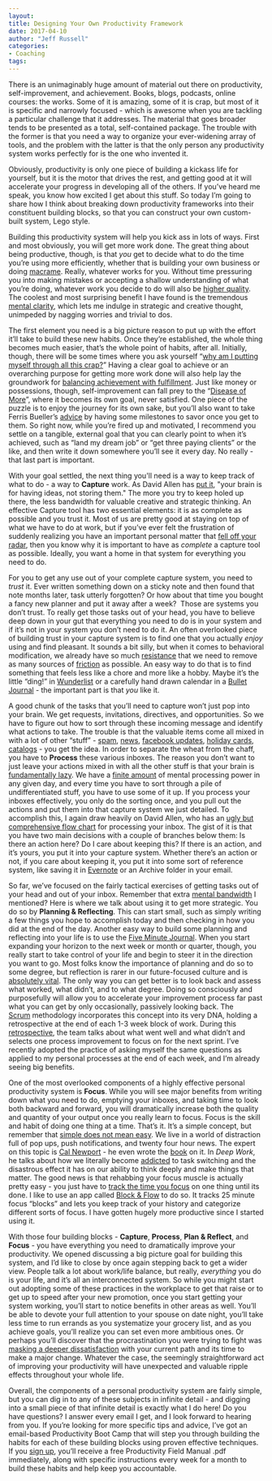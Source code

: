 ```yaml
---
layout:  
title: Designing Your Own Productivity Framework
date: 2017-04-10 
author: "Jeff Russell"
categories: 
- Coaching
tags:
---
```


There is an unimaginably huge amount of material out there on productivity, self-improvement, and achievement. Books, blogs, podcasts, online courses: the works. Some of it is amazing, some of it is crap, but most of it is specific and narrowly focused - which is awesome when you are tackling a particular challenge that it addresses. The material that goes broader tends to be presented as a total, self-contained package. The trouble with the former is that you need a way to organize your ever-widening array of tools, and the problem with the latter is that the only person any productivity system works perfectly for is the one who invented it.  

Obviously, productivity is only one piece of building a kickass life for yourself, but it is the motor that drives the rest, and getting good at it will accelerate your progress in developing all of the others. If you’ve heard me speak, you know how excited I get about this stuff. So today I’m going to share how I think about breaking down productivity frameworks into their constituent building blocks, so that you can construct your own custom-built system, Lego style.  

Building this productivity system will help you kick ass in lots of ways. First and most obviously, you will get more work done. The great thing about being productive, though, is that *you* get to decide what to do the time you’re using more efficiently, whether that is building your own business or doing [macrame](https://en.wikipedia.org/wiki/Macram%C3%A9). Really, whatever works for you. Without time pressuring you into making mistakes or accepting a shallow understanding of what you’re doing, whatever work you decide to do will also be [higher quality](http://calnewport.com/blog/2012/11/21/knowledge-workers-are-bad-at-working-and-heres-what-to-do-about-it/). The coolest and most surprising benefit I have found is the tremendous [mental clarity](http://cogprints.org/6289/), which lets me indulge in strategic and creative thought, unimpeded by nagging worries and trivial to dos.  

The first element you need is a big picture reason to put up with the effort it’ll take to build these new habits. Once they’re established, the whole thing becomes much easier, that’s the whole point of habits, after all. Initially, though, there will be some times where you ask yourself “[why am I putting myself through all this crap?](http://www.stevenpressfield.com/2013/11/resistance-and-self-loathing/)” Having a clear goal to achieve or an overarching purpose for getting more work done will also help lay the groundwork for [balancing achievement with fulfillment](https://www.scotthyoung.com/blog/2006/03/24/living-up-to-our-full-potential/). Just like money or possessions, though, self-improvement can fall prey to the “[Disease of More](https://qz.com/931385/youre-probably-searching-for-a-better-life-but-what-if-you-already-have-it/?utm_source=qzfb)”, where it becomes its own goal, never satisfied. One piece of the puzzle is to enjoy the journey for its own sake, but you’ll also want to take Ferris Bueller’s [advice](https://www.youtube.com/watch?v=vsYBtfQ3QDo) by having some milestones to savor once you get to them. So right now, while you’re fired up and motivated, I recommend you settle on a tangible, external goal that you can clearly point to when it’s achieved, such as “land my dream job” or “get three paying clients” or the like, and then write it down somewhere you’ll see it every day. No really - that last part is important.

With your goal settled, the next thing you'll need is a way to keep track of what to do - a way to **Capture** work. As David Allen has [put it](http://www.thedolectures.com/david-allen-the-mind-is-for-having-ideas-not-holding-them/#.WN08NxLysQ8), "your brain is for having ideas, not storing them." The more you try to keep holed up there, the less bandwidth for valuable creative and strategic thinking. An effective Capture tool has two essential elements: it is as complete as possible and you trust it. Most of us are pretty good at staying on top of what we have to do at work, but if you’ve ever felt the frustration of suddenly realizing you have an important personal matter that [fell off your radar](https://www.youtube.com/watch?v=Zi-7KwM4GWI), then you know why it is important to have as *complete* a capture tool as possible. Ideally, you want a home in that system for everything you need to do.  

For you to get any use out of your complete capture system, you need to *trust* it. Ever written something down on a sticky note and then found that note months later, task utterly forgotten? Or how about that time you bought a fancy new planner and put it away after a week?  Those are systems you don’t trust. To really get those tasks out of your head, you have to believe deep down in your gut that everything you need to do is in your system and if it’s not in your system you don’t need to do it. An often overlooked piece of building trust in your capture system is to find one that you actually *enjoy* using and find pleasant. It sounds a bit silly, but when it comes to behavioral modification, we already have so much [resistance](https://smile.amazon.com/War-Art-Steven-Pressfield-ebook/dp/B007A4SDCG/ref=sr_1_1?ie=UTF8&qid=1490894007&sr=8-1&keywords=war+of+art) that we need to remove as many sources of [friction](https://www.clausewitz.com/readings/OnWar1873/BK1ch07.html) as possible. An easy way to do that is to find something that feels less like a chore and more like a hobby. Maybe it’s the little “ding!” in [Wunderlist](https://www.wunderlist.com/) or a carefully hand drawn calendar in a [Bullet Journal](http://bulletjournal.com/) - the important part is that *you* like it.

A good chunk of the tasks that you’ll need to capture won’t just pop into your brain. We get requests, invitations, directives, and opportunities. So we have to figure out how to sort through these incoming message and identify what actions to take. The trouble is that the valuable items come all mixed in with a lot of other “stuff” - [spam](https://www.youtube.com/watch?v=anwy2MPT5RE), [news](http://www.duffelblog.com/), [facebook updates](https://o.aolcdn.com/images/dims?quality=100&image_uri=http%3A%2F%2Fo.aolcdn.com%2Fdims-shared%2Fdims3%2FGLOB%2Fcrop%2F5184x3456%2B0%2B0%2Fresize%2F1600x1067%21%2Fformat%2Fjpg%2Fquality%2F85%2Fhttp%3A%2F%2Fo.aolcdn.com%2Fhss%2Fstorage%2Fmidas%2Fdc494cc630ee35fd092a3f790234db95%2F201793312%2FphprvBP3o&client=cbc79c14efcebee57402&signature=d6858270b410c030e93053330e7319af122dec9b), [holiday cards](https://storage.googleapis.com/imgfave/image_cache/1293855946963071.png), [catalogs](http://www.saddlebackleather.com/) - you get the idea. In order to separate the wheat from the chaff, you have to **Process** these various inboxes. The reason you don’t want to just leave your actions mixed in with all the other stuff is that your brain is [fundamentally lazy](https://en.wikipedia.org/wiki/Cognitive_miser). We have a [finite amount](https://www.apa.org/helpcenter/willpower-limited-resource.pdf) of mental processing power in any given day, and every time you have to sort through a pile of undifferentiated stuff, you have to use some of it up. If you process your inboxes effectively, you only do the sorting once, and you pull out the actions and put them into that capture system we just detailed. To accomplish this, I again draw heavily on David Allen, who has an [ugly but comprehensive flow chart](http://facaffairs.med.wayne.edu/pdfs-new/for_gtd_sessions_-_workflow_diagram.pdf) for processing your inbox. The gist of it is that you have two main decisions with a couple of branches below them: Is there an action here? Do I care about keeping this? If there is an action, and it’s yours, you put it into your capture system. Whether there’s an action or not, if you care about keeping it, you put it into some sort of reference system, like saving it in [Evernote](https://evernote.com/) or an Archive folder in your email.  

So far, we’ve focused on the fairly tactical exercises of getting tasks out of your head and out of your inbox. Remember that extra [mental bandwidth](http://tim.blog/2016/11/27/tools-of-titans-josh-waitzkin-distilled/) I mentioned? Here is where we talk about using it to get more strategic. You do so by **Planning & Reflecting**. This can start small, such as simply writing a few things you hope to accomplish today and then checking in how you did at the end of the day. Another easy way to build some planning and reflecting into your life is to use the [Five Minute Journal](https://www.intelligentchange.com/products/the-five-minute-journal). When you start expanding your horizon to the next week or month or quarter, though, you really start to take control of your life and begin to steer it in the direction you want to go. Most folks know the importance of planning and do so to some degree, but reflection is rarer in our future-focused culture and is [absolutely vital](https://ryanholiday.net/an-exercise-in-self-reflection/). The only way you can get better is to look back and assess what worked, what didn’t, and to what degree. Doing so consciously and purposefully will allow you to accelerate your improvement process far past what you can get by only occasionally, passively looking back. The [Scrum](https://www.scrumalliance.org/why-scrum) methodology incorporates this concept into its very DNA, holding a retrospective at the end of each 1-3 week block of work. During this [retrospective](https://www.scrumalliance.org/community/articles/2014/april/key-elements-of-sprint-retrospective), the team talks about what went well and what didn’t and selects one process improvement to focus on for the next sprint. I’ve recently adopted the practice of asking myself the same questions as applied to my personal processes at the end of each week, and I’m already seeing big benefits.

One of the most overlooked components of a highly effective personal productivity system is **Focus**. While you will see major benefits from writing down what you need to do, emptying your inboxes, and taking time to look both backward and forward, you will dramatically increase both the quality and quantity of your output once you really learn to focus. Focus is the skill and habit of doing one thing at a time. That’s it. It’s a simple concept, but remember that [simple does not mean easy](https://www.optimize.me/inspiring-quotes/leadership-is-simple-but-not-easy/). We live in a world of distraction full of pop ups, push notifications, and twenty four hour news. The expert on this topic is [Cal Newport](http://calnewport.com/blog/) - he even wrote the [book](https://smile.amazon.com/Deep-Work-Focused-Success-Distracted-ebook/dp/B00X47ZVXM/ref=sr_1_1?ie=UTF8&qid=1490896395&sr=8-1&keywords=deep+work) on it. In *Deep Work*, he talks about how we literally become [addicted](https://www.wrike.com/blog/addicted-multitasking-scientific-reasons-you-cant-stop-juggling-work/) to task switching and the disastrous effect it has on our ability to think deeply and make things that matter. The good news is that rehabbing your focus muscle is actually pretty easy - you just have to [track the time you focus](https://en.wikipedia.org/wiki/Pomodoro_Technique) on one thing until its done. I like to use an app called [Block & Flow](http://www.blockandflowapp.com/) to do so. It tracks 25 minute focus “blocks” and lets you keep track of your history and categorize different sorts of focus. I have gotten hugely more productive since I started using it.

With those four building blocks - **Capture**, **Process**, **Plan & Reflect**, and **Focus** - you have everything you need to dramatically improve your productivity. We opened discussing a big picture goal for building this system, and I’d like to close by once again stepping back to get a wider view. People talk a lot about work/life balance, but really, *everything* you do is your life, and it’s all an interconnected system. So while you might start out adopting some of these practices in the workplace to get that raise or to get up to speed after your new promotion, once you start getting your system working, you’ll start to notice benefits in other areas as well. You’ll be able to devote your full attention to your spouse on date night, you’ll take less time to run errands as you systematize your grocery list, and as you achieve goals, you’ll realize you can set even more ambitious ones. Or perhaps you’ll discover that the procrastination you were trying to fight was [masking a deeper dissatisfaction](https://www.scotthyoung.com/blog/2006/09/24/procrastination-introduction-series/) with your current path and its time to make a major change. Whatever the case, the seemingly straightforward act of improving your productivity will have unexpected and valuable ripple effects throughout your whole life.

Overall, the components of a personal productivity system are fairly simple, but you can dig in to any of these subjects in infinite detail - and digging into a small piece of that infinite detail is exactly what I do here! Do you have questions? I answer every email I get, and I look forward to hearing from you. If you’re looking for more specific tips and advice, I’ve got an email-based Productivity Boot Camp that will step you through building the habits for each of these building blocks using proven effective techniques. If you [sign up](mailto:jeff.powell.russell@gmail.com), you’ll receive a free Productivity Field Manual .pdf immediately, along with specific instructions every week for a month to build these habits and help keep you accountable.
